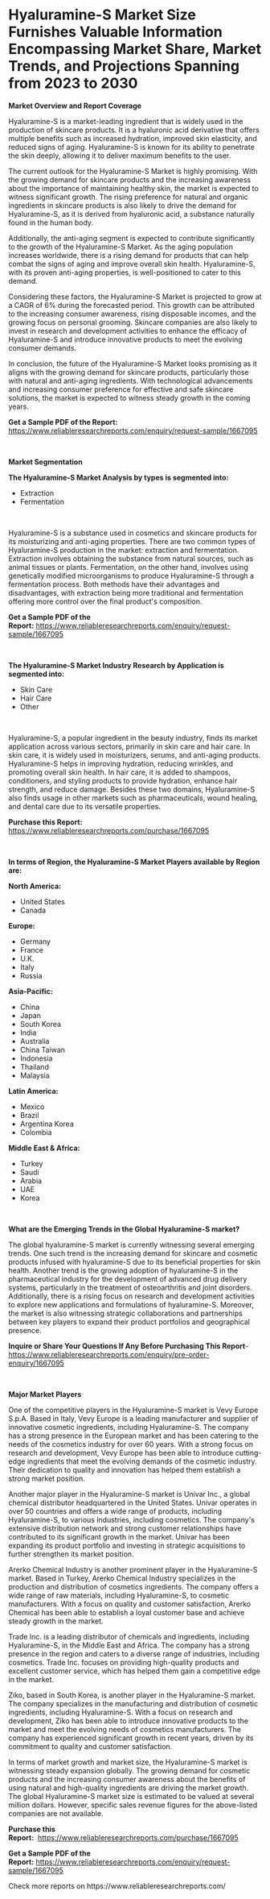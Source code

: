 <p><h1>Hyaluramine-S Market Size Furnishes Valuable Information Encompassing Market Share, Market Trends, and Projections Spanning from 2023 to 2030</h1></p><p><strong>Market Overview and Report Coverage</strong></p>
<p><p>Hyaluramine-S is a market-leading ingredient that is widely used in the production of skincare products. It is a hyaluronic acid derivative that offers multiple benefits such as increased hydration, improved skin elasticity, and reduced signs of aging. Hyaluramine-S is known for its ability to penetrate the skin deeply, allowing it to deliver maximum benefits to the user.</p><p>The current outlook for the Hyaluramine-S Market is highly promising. With the growing demand for skincare products and the increasing awareness about the importance of maintaining healthy skin, the market is expected to witness significant growth. The rising preference for natural and organic ingredients in skincare products is also likely to drive the demand for Hyaluramine-S, as it is derived from hyaluronic acid, a substance naturally found in the human body.</p><p>Additionally, the anti-aging segment is expected to contribute significantly to the growth of the Hyaluramine-S Market. As the aging population increases worldwide, there is a rising demand for products that can help combat the signs of aging and improve overall skin health. Hyaluramine-S, with its proven anti-aging properties, is well-positioned to cater to this demand.</p><p>Considering these factors, the Hyaluramine-S Market is projected to grow at a CAGR of 6% during the forecasted period. This growth can be attributed to the increasing consumer awareness, rising disposable incomes, and the growing focus on personal grooming. Skincare companies are also likely to invest in research and development activities to enhance the efficacy of Hyaluramine-S and introduce innovative products to meet the evolving consumer demands.</p><p>In conclusion, the future of the Hyaluramine-S Market looks promising as it aligns with the growing demand for skincare products, particularly those with natural and anti-aging ingredients. With technological advancements and increasing consumer preference for effective and safe skincare solutions, the market is expected to witness steady growth in the coming years.</p></p>
<p><strong>Get a Sample PDF of the Report:</strong> <a href="https://www.reliableresearchreports.com/enquiry/request-sample/1667095">https://www.reliableresearchreports.com/enquiry/request-sample/1667095</a></p>
<p>&nbsp;</p>
<p><strong>Market Segmentation</strong></p>
<p><strong>The Hyaluramine-S Market Analysis by types is segmented into:</strong></p>
<p><ul><li>Extraction</li><li>Fermentation</li></ul></p>
<p>&nbsp;</p>
<p><p>Hyaluramine-S is a substance used in cosmetics and skincare products for its moisturizing and anti-aging properties. There are two common types of Hyaluramine-S production in the market: extraction and fermentation. Extraction involves obtaining the substance from natural sources, such as animal tissues or plants. Fermentation, on the other hand, involves using genetically modified microorganisms to produce Hyaluramine-S through a fermentation process. Both methods have their advantages and disadvantages, with extraction being more traditional and fermentation offering more control over the final product's composition.</p></p>
<p><strong>Get a Sample PDF of the Report:</strong>&nbsp;<a href="https://www.reliableresearchreports.com/enquiry/request-sample/1667095">https://www.reliableresearchreports.com/enquiry/request-sample/1667095</a></p>
<p>&nbsp;</p>
<p><strong>The Hyaluramine-S Market Industry Research by Application is segmented into:</strong></p>
<p><ul><li>Skin Care</li><li>Hair Care</li><li>Other</li></ul></p>
<p>&nbsp;</p>
<p><p>Hyaluramine-S, a popular ingredient in the beauty industry, finds its market application across various sectors, primarily in skin care and hair care. In skin care, it is widely used in moisturizers, serums, and anti-aging products. Hyaluramine-S helps in improving hydration, reducing wrinkles, and promoting overall skin health. In hair care, it is added to shampoos, conditioners, and styling products to provide hydration, enhance hair strength, and reduce damage. Besides these two domains, Hyaluramine-S also finds usage in other markets such as pharmaceuticals, wound healing, and dental care due to its versatile properties.</p></p>
<p><strong>Purchase this Report:</strong>&nbsp; <a href="https://www.reliableresearchreports.com/purchase/1667095">https://www.reliableresearchreports.com/purchase/1667095</a></p>
<p>&nbsp;</p>
<p><strong>In terms of Region, the Hyaluramine-S Market Players available by Region are:</strong></p>
<p>
    <p> <strong> North America: </strong>
        <ul>
            <li>United States</li>
            <li>Canada</li>
        </ul>
        </p> 
    <p> <strong> Europe: </strong>
        <ul>
            <li>Germany</li>
            <li>France</li>
            <li>U.K.</li>
            <li>Italy</li>
            <li>Russia</li>
        </ul>
        </p> 
    <p> <strong> Asia-Pacific: </strong>
        <ul>
            <li>China</li>
            <li>Japan</li>
            <li>South Korea</li>
            <li>India</li>
            <li>Australia</li>
            <li>China Taiwan</li>
            <li>Indonesia</li>
            <li>Thailand</li>
            <li>Malaysia</li>
        </ul>
        </p> 
    <p> <strong> Latin America: </strong>
        <ul>
            <li>Mexico</li>
            <li>Brazil</li>
            <li>Argentina Korea</li>
            <li>Colombia</li>
        </ul>
        </p> 
    <p> <strong> Middle East & Africa: </strong>
        <ul>
            <li>Turkey</li>
            <li>Saudi</li>
            <li>Arabia</li>
            <li>UAE</li>
            <li>Korea</li>
        </ul>
    </p>
    </p>
<p>&nbsp;</p>
<p><strong>What are the Emerging Trends in the Global Hyaluramine-S market?</strong></p>
<p><p>The global hyaluramine-S market is currently witnessing several emerging trends. One such trend is the increasing demand for skincare and cosmetic products infused with hyaluramine-S due to its beneficial properties for skin health. Another trend is the growing adoption of hyaluramine-S in the pharmaceutical industry for the development of advanced drug delivery systems, particularly in the treatment of osteoarthritis and joint disorders. Additionally, there is a rising focus on research and development activities to explore new applications and formulations of hyaluramine-S. Moreover, the market is also witnessing strategic collaborations and partnerships between key players to expand their product portfolios and geographical presence.</p></p>
<p><strong>Inquire or Share Your Questions If Any Before Purchasing This Report</strong>- <a href="https://www.reliableresearchreports.com/enquiry/pre-order-enquiry/1667095">https://www.reliableresearchreports.com/enquiry/pre-order-enquiry/1667095</a></p>
<p>&nbsp;</p>
<p><strong>Major Market Players</strong></p>
<p><p>One of the competitive players in the Hyaluramine-S market is Vevy Europe S.p.A. Based in Italy, Vevy Europe is a leading manufacturer and supplier of innovative cosmetic ingredients, including Hyaluramine-S. The company has a strong presence in the European market and has been catering to the needs of the cosmetics industry for over 60 years. With a strong focus on research and development, Vevy Europe has been able to introduce cutting-edge ingredients that meet the evolving demands of the cosmetic industry. Their dedication to quality and innovation has helped them establish a strong market position.</p><p>Another major player in the Hyaluramine-S market is Univar Inc., a global chemical distributor headquartered in the United States. Univar operates in over 50 countries and offers a wide range of products, including Hyaluramine-S, to various industries, including cosmetics. The company's extensive distribution network and strong customer relationships have contributed to its significant growth in the market. Univar has been expanding its product portfolio and investing in strategic acquisitions to further strengthen its market position.</p><p>Arerko Chemical Industry is another prominent player in the Hyaluramine-S market. Based in Turkey, Arerko Chemical Industry specializes in the production and distribution of cosmetics ingredients. The company offers a wide range of raw materials, including Hyaluramine-S, to cosmetic manufacturers. With a focus on quality and customer satisfaction, Arerko Chemical has been able to establish a loyal customer base and achieve steady growth in the market.</p><p>Trade Inc. is a leading distributor of chemicals and ingredients, including Hyaluramine-S, in the Middle East and Africa. The company has a strong presence in the region and caters to a diverse range of industries, including cosmetics. Trade Inc. focuses on providing high-quality products and excellent customer service, which has helped them gain a competitive edge in the market.</p><p>Ziko, based in South Korea, is another player in the Hyaluramine-S market. The company specializes in the manufacturing and distribution of cosmetic ingredients, including Hyaluramine-S. With a focus on research and development, Ziko has been able to introduce innovative products to the market and meet the evolving needs of cosmetics manufacturers. The company has experienced significant growth in recent years, driven by its commitment to quality and customer satisfaction.</p><p>In terms of market growth and market size, the Hyaluramine-S market is witnessing steady expansion globally. The growing demand for cosmetic products and the increasing consumer awareness about the benefits of using natural and high-quality ingredients are driving the market growth. The global Hyaluramine-S market size is estimated to be valued at several million dollars. However, specific sales revenue figures for the above-listed companies are not available.</p></p>
<p><strong>Purchase this Report:</strong>&nbsp;&nbsp;<a href="https://www.reliableresearchreports.com/purchase/1667095">https://www.reliableresearchreports.com/purchase/1667095</a></p>
<p></p>
<p><strong>Get a Sample PDF of the Report:</strong>&nbsp;<a href="https://www.reliableresearchreports.com/enquiry/request-sample/1667095">https://www.reliableresearchreports.com/enquiry/request-sample/1667095</a></p>
<p>Check more reports on https://www.reliableresearchreports.com/</p>